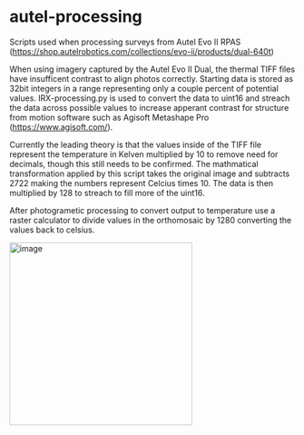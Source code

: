 # autel-processing
Scripts used when processing surveys from Autel Evo II RPAS (https://shop.autelrobotics.com/collections/evo-ii/products/dual-640t)

When using imagery captured by the Autel Evo II Dual, the thermal TIFF files have insufficent contrast to align photos correctly. Starting data is stored as 32bit integers in a range representing only a couple percent of potential values.
IRX-processing.py is used to convert the data to uint16 and streach the data across possible values to increase apperant contrast for structure from motion software such as Agisoft Metashape Pro (https://www.agisoft.com/).

Currently the leading theory is that the values inside of the TIFF file represent the temperature in Kelven multiplied by 10 to remove need for decimals, though this still needs to be confirmed. The mathmatical transformation applied by this script takes the original image and subtracts 2722 making the numbers represent Celcius times 10. The data is then multiplied by 128 to streach to fill more of the uint16.

After photogrametic processing to convert output to temperature use a raster calculator to divide values in the orthomosaic by 1280 converting the values back to celsius.


<img width="322" alt="image" src="https://user-images.githubusercontent.com/23506703/188760139-52eadfb8-d7e8-48e5-a416-40d9f4b64988.png">
